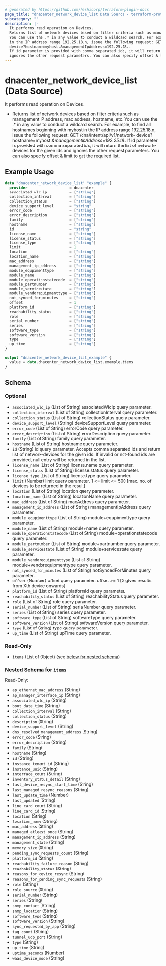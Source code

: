```yaml
---
# generated by https://github.com/hashicorp/terraform-plugin-docs
page_title: "dnacenter_network_device_list Data Source - terraform-provider-dnacenter"
subcategory: ""
description: |-
  It performs read operation on Devices.
  Returns list of network devices based on filter criteria such as management IP address, mac address, hostname, etc.
  You can use the .* in any value to conduct a wildcard search. For example, to find all hostnames beginning with myhost
  in the IP address range 192.25.18.n, issue the following request: GET /dna/intent/api/v1/network-
  device?hostname=myhost.&managementIpAddress=192.25.18..
  If id parameter is provided with comma separated ids, it will return the list of network-devices for the given ids and
  ignores the other request parameters. You can also specify offset & limit to get the required list.
---
```


# dnacenter_network_device_list (Data Source)

It performs read operation on Devices.

- Returns list of network devices based on filter criteria such as management IP address, mac address, hostname, etc.
You can use the .* in any value to conduct a wildcard search. For example, to find all hostnames beginning with myhost
in the IP address range 192.25.18.n, issue the following request: GET /dna/intent/api/v1/network-
device?hostname=myhost.*&managementIpAddress=192.25.18..*
If id parameter is provided with comma separated ids, it will return the list of network-devices for the given ids and
ignores the other request parameters. You can also specify offset & limit to get the required list.

## Example Usage

```terraform
data "dnacenter_network_device_list" "example" {
  provider                   = dnacenter
  associated_wlc_ip          = ["string"]
  collection_interval        = ["string"]
  collection_status          = ["string"]
  device_support_level       = "string"
  error_code                 = ["string"]
  error_description          = ["string"]
  family                     = ["string"]
  hostname                   = ["string"]
  id                         = "string"
  license_name               = ["string"]
  license_status             = ["string"]
  license_type               = ["string"]
  limit                      = 1
  location                   = ["string"]
  location_name              = ["string"]
  mac_address                = ["string"]
  management_ip_address      = ["string"]
  module_equpimenttype       = ["string"]
  module_name                = ["string"]
  module_operationstatecode  = ["string"]
  module_partnumber          = ["string"]
  module_servicestate        = ["string"]
  module_vendorequipmenttype = ["string"]
  not_synced_for_minutes     = ["string"]
  offset                     = 1
  platform_id                = ["string"]
  reachability_status        = ["string"]
  role                       = ["string"]
  serial_number              = ["string"]
  series                     = ["string"]
  software_type              = ["string"]
  software_version           = ["string"]
  type                       = ["string"]
  up_time                    = ["string"]
}

output "dnacenter_network_device_list_example" {
  value = data.dnacenter_network_device_list.example.items
}
```

<!-- schema generated by tfplugindocs -->
## Schema

### Optional

- `associated_wlc_ip` (List of String) associatedWlcIp query parameter.
- `collection_interval` (List of String) collectionInterval query parameter.
- `collection_status` (List of String) collectionStatus query parameter.
- `device_support_level` (String) deviceSupportLevel query parameter.
- `error_code` (List of String) errorCode query parameter.
- `error_description` (List of String) errorDescription query parameter.
- `family` (List of String) family query parameter.
- `hostname` (List of String) hostname query parameter.
- `id` (String) id query parameter. Accepts comma separated ids and return list of network-devices for the given ids. If invalid or not-found ids are provided, null entry will be returned in the list.
- `license_name` (List of String) license.name query parameter.
- `license_status` (List of String) license.status query parameter.
- `license_type` (List of String) license.type query parameter.
- `limit` (Number) limit query parameter. 1 <= limit <= 500 [max. no. of devices to be returned in the result]
- `location` (List of String) location query parameter.
- `location_name` (List of String) locationName query parameter.
- `mac_address` (List of String) macAddress query parameter.
- `management_ip_address` (List of String) managementIpAddress query parameter.
- `module_equpimenttype` (List of String) module+equpimenttype query parameter.
- `module_name` (List of String) module+name query parameter.
- `module_operationstatecode` (List of String) module+operationstatecode query parameter.
- `module_partnumber` (List of String) module+partnumber query parameter.
- `module_servicestate` (List of String) module+servicestate query parameter.
- `module_vendorequipmenttype` (List of String) module+vendorequipmenttype query parameter.
- `not_synced_for_minutes` (List of String) notSyncedForMinutes query parameter.
- `offset` (Number) offset query parameter. offset >= 1 [X gives results from Xth device onwards]
- `platform_id` (List of String) platformId query parameter.
- `reachability_status` (List of String) reachabilityStatus query parameter.
- `role` (List of String) role query parameter.
- `serial_number` (List of String) serialNumber query parameter.
- `series` (List of String) series query parameter.
- `software_type` (List of String) softwareType query parameter.
- `software_version` (List of String) softwareVersion query parameter.
- `type` (List of String) type query parameter.
- `up_time` (List of String) upTime query parameter.

### Read-Only

- `items` (List of Object) (see [below for nested schema](#nestedatt--items))

<a id="nestedatt--items"></a>
### Nested Schema for `items`

Read-Only:

- `ap_ethernet_mac_address` (String)
- `ap_manager_interface_ip` (String)
- `associated_wlc_ip` (String)
- `boot_date_time` (String)
- `collection_interval` (String)
- `collection_status` (String)
- `description` (String)
- `device_support_level` (String)
- `dns_resolved_management_address` (String)
- `error_code` (String)
- `error_description` (String)
- `family` (String)
- `hostname` (String)
- `id` (String)
- `instance_tenant_id` (String)
- `instance_uuid` (String)
- `interface_count` (String)
- `inventory_status_detail` (String)
- `last_device_resync_start_time` (String)
- `last_managed_resync_reasons` (String)
- `last_update_time` (Number)
- `last_updated` (String)
- `line_card_count` (String)
- `line_card_id` (String)
- `location` (String)
- `location_name` (String)
- `mac_address` (String)
- `managed_atleast_once` (String)
- `management_ip_address` (String)
- `management_state` (String)
- `memory_size` (String)
- `pending_sync_requests_count` (String)
- `platform_id` (String)
- `reachability_failure_reason` (String)
- `reachability_status` (String)
- `reasons_for_device_resync` (String)
- `reasons_for_pending_sync_requests` (String)
- `role` (String)
- `role_source` (String)
- `serial_number` (String)
- `series` (String)
- `snmp_contact` (String)
- `snmp_location` (String)
- `software_type` (String)
- `software_version` (String)
- `sync_requested_by_app` (String)
- `tag_count` (String)
- `tunnel_udp_port` (String)
- `type` (String)
- `up_time` (String)
- `uptime_seconds` (Number)
- `waas_device_mode` (String)
